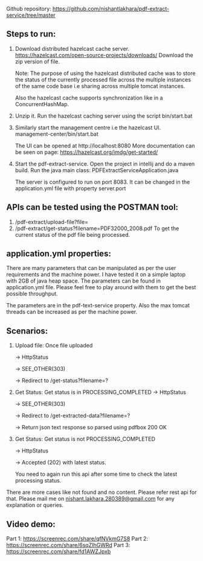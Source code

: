 Github repository: 
https://github.com/nishantlakhara/pdf-extract-service/tree/master

Steps to run:
-------------
1. Download distributed hazelcast cache server.
   https://hazelcast.com/open-source-projects/downloads/
   Download the zip version of file.
   
   Note: The purpose of using the hazelcast distributed cache was to store the status of the currently processed file across the multiple instances of the same code base i.e sharing across multiple tomcat instances.
   
   Also the hazelcast cache supports synchronization like in a ConcurrentHashMap.

2. Unzip it. Run the hazelcast caching server using the script 
   bin/start.bat
   

3. Similarly start the management centre i.e the hazelcast UI.
   management-center/bin/start.bat
   
   The UI can be opened at http://localhost:8080
   More documentation can be seen on page:
   https://hazelcast.org/imdg/get-started/
   

4. Start the pdf-extract-service.
   Open the project in intellij and do a maven build.
   Run the java main class: PDFExtractServiceApplication.java
   
   The server is configured to run on port 8083. 
   It can be changed in the application.yml file with property server.port
   


APIs can be tested using the POSTMAN tool:
------------------------------------------
1. /pdf-extract/upload-file?file=<filepath>
2. /pdf-extract/get-status?filename=PDF32000_2008.pdf
   To get the current status of the pdf file being processed.
   

application.yml properties:
---------------------------
There are many parameters that can be manipulated as per the user requirements and the machine power.
I have tested it on a simple laptop with 2GB of java heap space.
The parameters can be found in application.yml file.
Please feel free to play around with them to get the best possible throughput.

The parameters are in the pdf-text-service property.
Also the max tomcat threads can be increased as per the machine power.

Scenarios:
----------
1. Upload file:
   Once file uploaded 
   
      -> HttpStatus 
   
      -> SEE_OTHER(303)
   
      -> Redirect to /get-status?filename=?
   

2. Get Status:
   Get status is in PROCESSING_COMPLETED
      -> HttpStatus
   
      -> SEE_OTHER(303)
   
      -> Redirect to /get-extracted-data?filename=?
   
      -> Return json text response so parsed using pdfbox 200 OK
   

3. Get Status:
   Get status is not PROCESSING_COMPLETED
   
      -> HttpStatus
   
      -> Accepted (202) with latest status.
   
   You need to again run this api after some time to check the latest processing status.

There are more cases like not found and no content.
Please refer rest api for that.
Please mail me on nishant.lakhara.280389@gmail.com for any explanation or queries.

   Video demo:
   -----------
   Part 1: https://screenrec.com/share/qfNVkmG7S8
   Part 2: https://screenrec.com/share/6sqZIhGWRd
   Part 3: https://screenrec.com/share/fd1AWZJpxb
   
    
